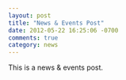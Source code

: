 ```yaml
---
layout: post
title: "News & Events Post"
date: 2012-05-22 16:25:06 -0700
comments: true
category: news
---
```


This is a news & events post.
